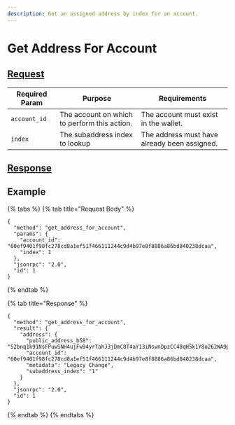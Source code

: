 ```yaml
---
description: Get an assigned address by index for an account.
---
```


# Get Address For Account

## [Request](https://github.com/mobilecoinofficial/full-service/blob/main/full-service/src/json\_rpc/v2/api/request.rs#L40)

| Required Param | Purpose                                      | Requirements                                 |
| -------------- | -------------------------------------------- | -------------------------------------------- |
| `account_id`   | The account on which to perform this action. | The account must exist in the wallet.        |
| `index`        | The subaddress index to lookup               | The address must have already been assigned. |

## [Response](https://github.com/mobilecoinofficial/full-service/blob/main/full-service/src/json\_rpc/v2/api/response.rs#L41)

## Example

{% tabs %}
{% tab title="Request Body" %}
```
{
  "method": "get_address_for_account",
  "params": {
    "account_id": "60ef9401f98fc278cd8a1ef51f466111244c9d4b97e8f8886a86bd840238dcaa",
    "index": 1
  },
  "jsonrpc": "2.0",
  "id": 1
}
```
{% endtab %}

{% tab title="Response" %}
```
{
  "method": "get_address_for_account",
  "result": {
    "address": {
      "public_address_b58": "52bnq1k91NsFPuwSNH4ujFw94yrTahJ3jDmC8T4aY13iNswnDpzCC48qH5k1Y8o262WA9ph2v1rmyShMC9c7fVwwGsQXT6XLkBphewdZ8pc",
      "account_id": "60ef9401f98fc278cd8a1ef51f466111244c9d4b97e8f8886a86bd840238dcaa",
      "metadata": "Legacy Change",
      "subaddress_index": "1"
    }
  },
  "jsonrpc": "2.0",
  "id": 1
}
```
{% endtab %}
{% endtabs %}
